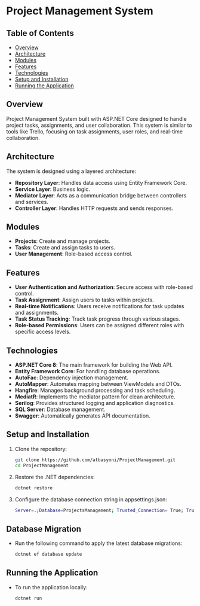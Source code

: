 
# Project Management System

## Table of Contents
- [Overview](#overview)
- [Architecture](#architecture)
- [Modules](#modules)
- [Features](#features)
- [Technologies](#technologies)
- [Setup and Installation](#setup-and-installation)
- [Running the Application](#running-the-application)

## Overview
Project Management System built with ASP.NET Core designed to handle project tasks, assignments, and user collaboration. This system is similar to tools like Trello, focusing on task assignments, user roles, and real-time collaboration.

## Architecture
The system is designed using a layered architecture:
- **Repository Layer**: Handles data access using Entity Framework Core.
- **Service Layer**: Business logic.
- **Mediator Layer**: Acts as a communication bridge between controllers and services.
- **Controller Layer**: Handles HTTP requests and sends responses.

## Modules
- **Projects**: Create and manage projects.
- **Tasks**: Create and assign tasks to users.
- **User Management**: Role-based access control.

## Features
- **User Authentication and Authorization**: Secure access with role-based control.
- **Task Assignment**: Assign users to tasks within projects.
- **Real-time Notifications**: Users receive notifications for task updates and assignments.
- **Task Status Tracking**: Track task progress through various stages.
- **Role-based Permissions**: Users can be assigned different roles with specific access levels.

## Technologies
- **ASP.NET Core 8**: The main framework for building the Web API.
- **Entity Framework Core**: For handling database operations.
- **AutoFac**: Dependency injection management.
- **AutoMapper**: Automates mapping between ViewModels and DTOs.
- **Hangfire**: Manages background processing and task scheduling.
- **MediatR**: Implements the mediator pattern for clean architecture.
- **Serilog**: Provides structured logging and application diagnostics.
- **SQL Server**: Database management.
- **Swagger**: Automatically generates API documentation.

## Setup and Installation
1. Clone the repository:
   ```bash
   git clone https://github.com/atbasyoni/ProjectManagement.git
   cd ProjectManagement
2. Restore the .NET dependencies:
    ```bash
    dotnet restore
3. Configure the database connection string in appsettings.json:
    ```bash
    Server=.;Database=ProjectsManagement; Trusted_Connection= True; TrustServerCertificate= True;encrypt=false
    
## Database Migration
- Run the following command to apply the latest database migrations:
    ```bash
    dotnet ef database update

## Running the Application
- To run the application locally:
    ```bash
    dotnet run
